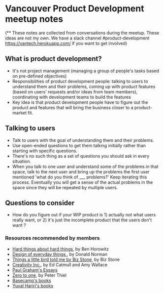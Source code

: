 

# Vancouver Product Development meetup notes

(** These notes are collected from conversations during the meetup. These ideas are not my own. We have a slack channel #product-development https://vantech.herokuapp.com/ if you want to get involved)


## What is product development?

* It's not project management (managing a group of people's tasks based on pre-defined objectives)
* Responsibilities of product development people: talking to users to understand them and their problems, coming up with product features (based on users' requests and/or ideas from team members), coordinating with development teams to build the features
* Key idea is that product development people have to figure out the product and features that will bring the business closer to a product-market fit.


## Talking to users

* Talk to users with the goal of understanding them and their problems. 
* Use open-ended questions to get them talking initially rather than starting with specific questions.
* There's no such thing as a set of questions you should ask in every situation.
* When you talk to one user and understand some of the problems in that space, talk to the next user and bring up the problems the first user mentioned 'what do you think of ___ problems?' Keep iterating this process. Eventually you will get a sense of the actual problems in the space since they will be repeated by multiple users.


## Questions to consider 
* How do you figure out if your WIP product is  1) actually not what users really want, or 2)  it's just the incomplete product that the users don't want ?


### Resources recommended by members
* [Hard things about hard things](https://www.goodreads.com/book/show/18176747-the-hard-thing-about-hard-things), by Ben Horowitz
* [Design of everyday things ](https://www.goodreads.com/book/show/840.The_Design_of_Everyday_Things), by Donald Norman
* [Things a little bird told me by Biz Stone](https://www.goodreads.com/book/show/18296144-things-a-little-bird-told-me), by Biz Stone
* [Creativity Inc.](https://www.goodreads.com/book/show/18077903-creativity-inc), by Ed Catmull and Amy Wallace
* [Paul Graham's Essays](http://www.paulgraham.com/articles.html)
* [Zero to one](https://www.goodreads.com/book/show/18050143-zero-to-one), by Peter Thiel
* [Basecamp's books](https://basecamp.com/books)
* [Yuval Hariri's books](https://www.ynharari.com/)
